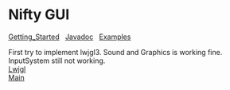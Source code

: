 # Nifty GUI

[Getting_Started](../documentation/Getting_Started.md) &nbsp; [Javadoc](../documentation/Getting_Started.md) &nbsp; [Examples](../documentation/Getting_Started.md)

First try to implement lwjgl3.
Sound and Graphics is working fine.
InputSystem still not working.
<br>[Lwjgl](https://lwjgl.org/)
<br>[Main](../README.md)
